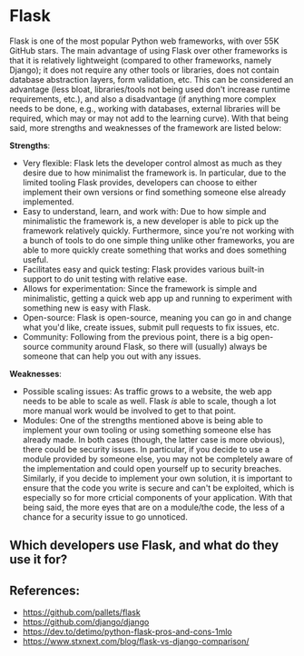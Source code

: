 # Flask

Flask is one of the most popular Python web frameworks, with over 55K GitHub stars. The main advantage of using Flask
over other frameworks is that it is relatively lightweight (compared to other frameworks, namely Django); it does not
require any other tools or libraries, does not contain database abstraction layers, form validation, etc. This can be
considered an advantage (less bloat, libraries/tools not being used don't increase runtime requirements, etc.), and
also a disadvantage (if anything more complex needs to be done, e.g., working with databases, external libraries will be
required, which may or may not add to the learning curve). With that being said, more strengths and weaknesses of the
framework are listed below:

**Strengths**:
- Very flexible: Flask lets the developer control almost as much as they desire due to how minimalist the framework is.
  In particular, due to the limited tooling Flask provides, developers can choose to either implement their own versions
  or find something someone else already implemented.
- Easy to understand, learn, and work with: Due to how simple and minimalistic the framework is, a new developer is able
  to pick up the framework relatively quickly. Furthermore, since you're not working with a bunch of tools to do one
  simple thing unlike other frameworks, you are able to more quickly create something that works and does something
  useful.
- Facilitates easy and quick testing: Flask provides various built-in support to do unit testing with relative ease. 
- Allows for experimentation: Since the framework is simple and minimalistic, getting a quick web app up and running to
  experiment with something new is easy with Flask.
- Open-source: Flask is open-source, meaning you can go in and change what you'd like, create issues, submit pull
  requests to fix issues, etc.
- Community: Following from the previous point, there is a big open-source community around Flask, so there will
  (usually) always be someone that can help you out with any issues.

**Weaknesses**:
- Possible scaling issues: As traffic grows to a website, the web app needs to be able to scale as well. Flask *is* able
  to scale, though a lot more manual work would be involved to get to that point. 
- Modules: One of the strengths mentioned above is being able to implement your own tooling or using something someone
  else has already made. In both cases (though, the latter case is more obvious), there could be security issues. In
  particular, if you decide to use a module provided by someone else, you may not be completely aware of the
  implementation and could open yourself up to security breaches. Similarly, if you decide to implement your own
  solution, it is important to ensure that the code you write is secure and can't be exploited, which is especially so
  for more crticial components of your application. With that being said, the more eyes that are on a module/the code,
  the less of a chance for a security issue to go unnoticed.

## Which developers use Flask, and what do they use it for?

## References:
- https://github.com/pallets/flask
- https://github.com/django/django
- https://dev.to/detimo/python-flask-pros-and-cons-1mlo
- https://www.stxnext.com/blog/flask-vs-django-comparison/
